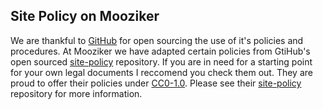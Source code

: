 ## Site Policy on Mooziker

We are thankful to [GitHub](https://github.com) for open sourcing the use of it's policies and procedures. At Mooziker we have adapted certain policies from GtiHub's open sourced [site-policy](https://github.com/github/site-policy) repository. If you are in need for a starting point for your own legal documents I reccomend you check them out. They are proud to offer their policies under [CC0-1.0](https://github.com/github/site-policy/blob/main/LICENSE.md). Please see their [site-policy](https://github.com/github/site-policy) repository for more information.
